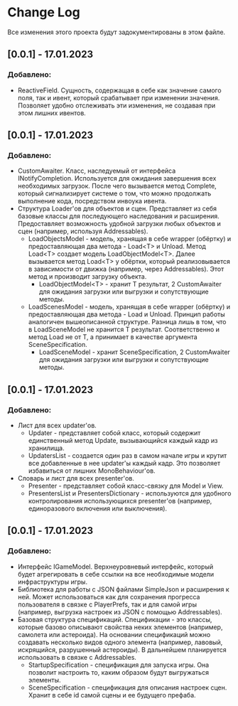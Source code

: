 # Change Log
Все изменения этого проекта будут задокументированы в этом файле.

## [0.0.1] - 17.01.2023
### Добавлено:
* ReactiveField. Сущность, содержащая в себе как значение самого поля, так и ивент, который срабатывает при изменении значения. Позволяет удобно отслеживать эти изменения, не создавая при этом лишних ивентов.

## [0.0.1] - 17.01.2023
### Добавлено:
* CustomAwaiter. Класс, наследуемый от интерфейса INotifyCompletion. Используется для ожидания завершения всех необходимых загрузок. После чего вызывается метод Complete, который сигнализирует системе о том, что можно продолжать выполнение кода, посредством инвоука ивента.
* Структура Loader'ов для объектов и сцен. Представляет из себя базовые классы для последующего наследования и расширения. Предоставляет возможность удобной загрузки любых объектов и сцен (например, используя Addressables).
  * LoadObjectsModel - модель, хранящая в себе wrapper (обёртку) и предоставляющая два метода - Load\<T> и Unload. Метод Load\<T> создает модель LoadObjectModel\<T>. Далее вызывается метод Load\<T> у обёртки, который реализовывается в зависимости от движка (например, через Addressables). Этот метод и производит загрузку объекта.
    * LoadObjectModel\<T> - хранит T результат, 2 CustomAwaiter для ожидания загрузки или выгрузки и сопутствующие методы.
  * LoadScenesModel - модель, хранящая в себе wrapper (обёртку) и предоставляющая два метода - Load и Unload. Принцип работы аналогичен вышеописанной структуре. Разница лишь в том, что в LoadSceneModel не хранится T результат. Соответственно и метод Load не от T, а принимает в качестве аргумента SceneSpecification.
    * LoadSceneModel - хранит SceneSpecification, 2 CustomAwaiter для ожидания загрузки или выгрузки и сопутствующие методы.

## [0.0.1] - 17.01.2023
### Добавлено:
* Лист для всех updater'ов. 
  * Updater - представляет собой класс, который содержит единственный метод Update, вызывающийся каждый кадр из хранилища.
  * UpdatersList - создается один раз в самом начале игры и крутит все добавленные в нее updater'ы каждый кадр. Это позволяет избавиться от лишних MonoBehaviour'ов.
* Словарь и лист для всех presenter'ов. 
  * Presenter - представляет собой класс-связку для Model и View. 
  * PresentersList и PresentersDictionary - используются для удобного контролирования использующихся presenter'ов (например, единоразового включения или выключения).

## [0.0.1] - 17.01.2023
### Добавлено:
* Интерфейс IGameModel. Верхнеуровневый интерфейс, который будет агрегировать в себе ссылки на все необходимые модели инфраструктуры игры.
* Библиотека для работы с JSON файлами SimpleJson и расширения к ней. Может использоваться как для сохранения прогресса пользователя в связке с PlayerPrefs, так и для самой игры (например, выгрузка настроек из JSON с помощью Addressables).
* Базовая структура спецификаций. Спецификации - это классы, которые базово описывают свойства неких элементов (например, самолета или астероида). На основании спецификаций можно создавать несколько видов одного элемента (например, лавовый, искрящийся, разрушенный астероиды). В дальнейшем планируется использовать в связке с Addressables.
  * StartupSpecification - спецификация для запуска игры. Она позволит настроить то, каким образом будут выгружаться элементы.
  * SceneSpecification - спецификация для описания настроек сцен. Хранит в себе id самой сцены и ее будущего префаба. 
